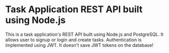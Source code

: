 # Task Application REST API built using Node.js

This is a task application's REST API built using Node.js and PostgreSQL.
It allows user to signup or login and create tasks. Authentication is implemented using JWT.
It doesn't save JWT tokens on the database!